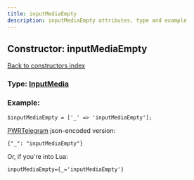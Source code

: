 ```yaml
---
title: inputMediaEmpty
description: inputMediaEmpty attributes, type and example
---
```

## Constructor: inputMediaEmpty  
[Back to constructors index](index.md)






### Type: [InputMedia](../types/InputMedia.md)


### Example:

```
$inputMediaEmpty = ['_' => 'inputMediaEmpty'];
```  

[PWRTelegram](https://pwrtelegram.xyz) json-encoded version:

```
{"_": "inputMediaEmpty"}
```


Or, if you're into Lua:  


```
inputMediaEmpty={_='inputMediaEmpty'}

```


